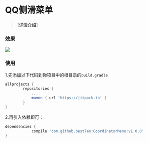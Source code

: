 # QQ侧滑菜单
> [[详情介绍]](https://gold.xitu.io/post/5875c01361ff4b006d592699)

### 效果
![](https://github.com/bestTao/CoordinateMenu/blob/master/demo.gif)<br/>
### 使用
1.先添加以下代码到你项目中的根目录的`build.gradle`
```gradle
allprojects {
		repositories {
			...
			maven { url 'https://jitpack.io' }
		}
}
```
2.再引入依赖即可：
```gradle
dependencies {
	        compile 'com.github.bestTao:CoordinatorMenu:v1.0.0'
}
